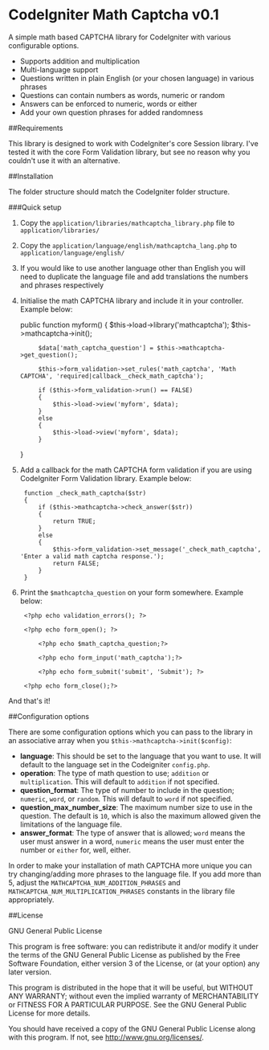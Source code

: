 # CodeIgniter Math Captcha v0.1

A simple math based CAPTCHA library for CodeIgniter with various configurable options.

* Supports addition and multiplication
* Multi-language support
* Questions written in plain English (or your chosen language) in various phrases
* Questions can contain numbers as words, numeric or random
* Answers can be enforced to numeric, words or either
* Add your own question phrases for added randomness

##Requirements

This library is designed to work with CodeIgniter's core Session library. I've tested it with the core Form Validation library, but see no reason why you couldn't use it with an alternative.

##Installation

The folder structure should match the CodeIgniter folder structure.

###Quick setup

1. Copy the `application/libraries/mathcaptcha_library.php` file to `application/libraries/`
2. Copy the `application/language/english/mathcaptcha_lang.php` to `application/language/english/`
3. If you would like to use another language other than English you will need to duplicate the language file and add translations the numbers and phrases respectively
4. Initialise the math CAPTCHA library and include it in your controller. Example below:

	public function myform()
	{
            $this->load->library('mathcaptcha');
            $this->mathcaptcha->init();
            
            $data['math_captcha_question'] = $this->mathcaptcha->get_question();
            
            $this->form_validation->set_rules('math_captcha', 'Math CAPTCHA', 'required|callback__check_math_captcha');
            
            if ($this->form_validation->run() == FALSE)
            {
                $this->load->view('myform', $data);
            }
            else
            {
                $this->load->view('myform', $data);
            }
	}

5. Add a callback for the math CAPTCHA form validation if you are using CodeIgniter Form Validation library. Example below:
        
        function _check_math_captcha($str)
        {
            if ($this->mathcaptcha->check_answer($str))
            {
                return TRUE;
            }
            else
            {
                $this->form_validation->set_message('_check_math_captcha', 'Enter a valid math captcha response.');
                return FALSE;
            }
        }

6. Print the `$mathcaptcha_question` on your form somewhere. Example below:

        <?php echo validation_errors(); ?>
    
        <?php echo form_open(); ?>
    
            <?php echo $math_captcha_question;?>
    
            <?php echo form_input('math_captcha');?>
    
            <?php echo form_submit('submit', 'Submit'); ?>
    
        <?php echo form_close();?>

And that's it!

##Configuration options

There are some configuration options which you can pass to the library in an associative array when you `$this->mathcaptcha->init($config)`:

*   **language**: This should be set to the language that you want to use. It will default to the language set in the Codeigniter `config.php`.
*   **operation**: The type of math question to use; `addition` or `multiplication`. This will default to `addition` if not specified.
*   **question_format**: The type of number to include in the question; `numeric`, `word`, or `random`. This will default to `word` if not specified.
*   **question_max_number_size**: The maximum number size to use in the question. The default is `10`, which is also the maximum allowed given the limitations of the language file.
*   **answer_format**: The type of answer that is allowed; `word` means the user must answer in a word, `numeric` means the user must enter the number or `either` for, well, either.

In order to make your installation of math CAPTCHA more unique you can try changing/adding more phrases to the language file. If you add more than 5, adjust the `MATHCAPTCHA_NUM_ADDITION_PHRASES` and `MATHCAPTCHA_NUM_MULTIPLICATION_PHRASES` constants in the library file appropriately.

##License

GNU General Public License

This program is free software: you can redistribute it and/or modify
it under the terms of the GNU General Public License as published by
the Free Software Foundation, either version 3 of the License, or
(at your option) any later version.
 
This program is distributed in the hope that it will be useful,
but WITHOUT ANY WARRANTY; without even the implied warranty of
MERCHANTABILITY or FITNESS FOR A PARTICULAR PURPOSE.  See the
GNU General Public License for more details.

You should have received a copy of the GNU General Public License
along with this program.  If not, see <http://www.gnu.org/licenses/>.